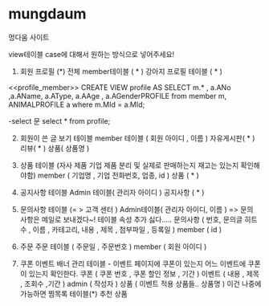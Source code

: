 # mungdaum
멍다움 사이트

view테이블 case에 대해서 원하는 방식으로 넣어주세요!
1) 회원 프로필                 (*) 전체
member테이블 ( * )
강아지 프로필 테이블 ( * ) 

<<profile_member>>
CREATE VIEW profile AS
SELECT m.* , a.ANo ,a.AName, a.AType, a.AAge , a.AGenderPROFILE 
from member m, ANIMALPROFILE a
where m.MId = a.MId;

-select 문 
select * from profile;

2) 회원이 쓴 글 보기 테이블
member 테이블 ( 회원 아이디 , 이름 )
자유게시판( * )
리뷰( * )
상품( 상품명 )

4) 상품 테이블 (자사 제품 기업 제품 분리 및 실제로 판매하는지 재고는 있는지 확인해야함)
member ( 기업명 , 기업 전화번호, 업종, id )
상품 ( * )

5) 공지사항 테이블
Admin 테이블( 관리자 아이디 )
공지사항 ( * )

6) 문의사항 테이블 (= > 고객 센터 ) 
Admin테이블( 관리자 아이디, 이름 ) => 문의 사항은 메일로 보내겠다~! 테이블 속성 추가 싫다.....
문의사항 ( 번호, 문의글 히트수 , 이름 , 카테고리, 내용 , 제목 , 첨부파일 , 등록일 )
member ( id )
 
7) 주문
주문 테이블 ( 주문일 , 주문번호 )
member ( 회원 아이디 )
    
8) 쿠폰 이벤트 배너 관리 테이블 - 이벤트 페이지에 쿠폰이 있는지 어느 이벤트에 쿠폰이 있는지 확인한다.
쿠폰 ( 쿠폰 번호 , 쿠폰 할인 정보 , 기간 )
이벤트 ( 내용 , 제목 , 조회수 ,기간 )
admin ( 작성자 )
상품 ( 이벤트 적용 상품들.. 상품명 )
이건 나중에 가능하면 
찜목록 테이블(*)
추천 상품 


